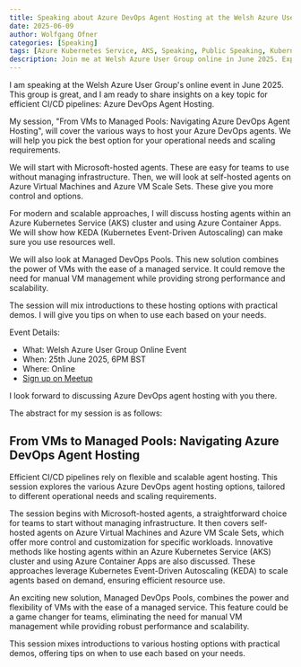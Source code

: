 ```yaml
---
title: Speaking about Azure DevOps Agent Hosting at the Welsh Azure User Group
date: 2025-06-09
author: Wolfgang Ofner
categories: [Speaking]
tags: [Azure Kubernetes Service, AKS, Speaking, Public Speaking, Kubernetes, Azure, DevOps]
description: Join me at Welsh Azure User Group online in June 2025. Explore Azure DevOps agent hosting options for efficient CI/CD.
---
```


I am speaking at the Welsh Azure User Group's online event in June 2025. This group is great, and I am ready to share insights on a key topic for efficient CI/CD pipelines: Azure DevOps Agent Hosting.

My session, "From VMs to Managed Pools: Navigating Azure DevOps Agent Hosting", will cover the various ways to host your Azure DevOps agents. We will help you pick the best option for your operational needs and scaling requirements.

We will start with Microsoft-hosted agents. These are easy for teams to use without managing infrastructure. Then, we will look at self-hosted agents on Azure Virtual Machines and Azure VM Scale Sets. These give you more control and options.

For modern and scalable approaches, I will discuss hosting agents within an Azure Kubernetes Service (AKS) cluster and using Azure Container Apps. We will show how KEDA (Kubernetes Event-Driven Autoscaling) can make sure you use resources well.

We will also look at Managed DevOps Pools. This new solution combines the power of VMs with the ease of a managed service. It could remove the need for manual VM management while providing strong performance and scalability.

The session will mix introductions to these hosting options with practical demos. I will give you tips on when to use each based on your needs.

Event Details:

- What: Welsh Azure User Group Online Event
- When: 25th June 2025, 6PM BST
- Where: Online
- <a href="https://www.meetup.com/msft-stack/events/307931692/?eventOrigin=group_upcoming_events" target="_blank" rel="noopener noreferrer">Sign up on Meetup</a>

I look forward to discussing Azure DevOps agent hosting with you there.

<!-- ## Slides of the Talk

You can find the slides of the talk on <a href="https://github.com/WolfgangOfner/Presentation/blob/main/2025%20-%20MS%20Tech%20Summit/From%20VMs%20to%20Managed%20Pools%20-%20Navigating%20Azure%20DevOps%20Agent%20Hosting.pdf" target="_blank" rel="noopener noreferrer">GitHub</a>. -->

<!-- ## Watch on Youtube

You can find the recording of the talk on Youtube.

<iframe width="560" height="315" src="https://www.youtube.com/embed/OEBvWVlAuw0" title="YouTube video player" frameborder="0" allow="accelerometer; autoplay; clipboard-write; encrypted-media; gyroscope; picture-in-picture; web-share" referrerpolicy="strict-origin-when-cross-origin" allowfullscreen></iframe> -->

The abstract for my session is as follows:

## From VMs to Managed Pools: Navigating Azure DevOps Agent Hosting

Efficient CI/CD pipelines rely on flexible and scalable agent hosting. This session explores the various Azure DevOps agent hosting options, tailored to different operational needs and scaling requirements. 

The session begins with Microsoft-hosted agents, a straightforward choice for teams to start without managing infrastructure. It then covers self-hosted agents on Azure Virtual Machines and Azure VM Scale Sets, which offer more control and customization for specific workloads. Innovative methods like hosting agents within an Azure Kubernetes Service (AKS) cluster and using Azure Container Apps are also discussed. These approaches leverage Kubernetes Event-Driven Autoscaling (KEDA) to scale agents based on demand, ensuring efficient resource use. 

An exciting new solution, Managed DevOps Pools, combines the power and flexibility of VMs with the ease of a managed service. This feature could be a game changer for teams, eliminating the need for manual VM management while providing robust performance and scalability. 

This session mixes introductions to various hosting options with practical demos, offering tips on when to use each based on your needs.